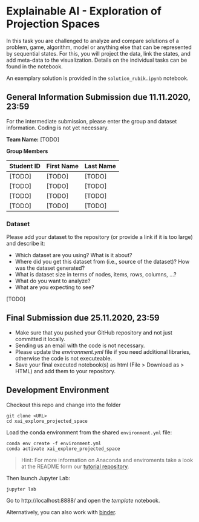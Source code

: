 
# Explainable AI - Exploration of Projection Spaces
In this task you are challenged to analyze and compare solutions of a problem, game, algorithm, model or anything else that can be represented by sequential states.
For this, you will project the data, link the states, and add meta-data to the visualization.
Details on the individual tasks can be found in the notebook.

An exemplary solution is provided in the `solution_rubik.ipynb` notebook.

## General Information Submission due 11.11.2020, 23:59

For the intermediate submission, please enter the group and dataset information. Coding is not yet necessary.

**Team Name:** [TODO]

**Group Members**

| Student ID    | First Name  | Last Name      |
| --------------|-------------|----------------|
| [TODO]        | [TODO]      | [TODO]         |
| [TODO]        | [TODO]      | [TODO]         |
| [TODO]        | [TODO]      | [TODO]         |
| [TODO]        | [TODO]      | [TODO]         |

### Dataset
Please add your dataset to the repository (or provide a link if it is too large) and describe it:

* Which dataset are you using? What is it about?
* Where did you get this dataset from (i.e., source of the dataset)? How was the dataset generated?
* What is dataset size in terms of nodes, items, rows, columns, ...?
* What do you want to analyze?
* What are you expecting to see?

[TODO]


## Final Submission due 25.11.2020, 23:59

* Make sure that you pushed your GitHub repository and not just committed it locally.
* Sending us an email with the code is not necessary.
* Please update the *environment.yml* file if you need additional libraries, otherwise the code is not executeable.
* Save your final executed notebook(s) as html (File > Download as > HTML) and add them to your repository.


## Development Environment

Checkout this repo and change into the folder
```
git clone <URL>
cd xai_explore_projected_space
```

Load the conda environment from the shared `environment.yml` file:
```
conda env create -f environment.yml
conda activate xai_explore_projected_space
```

> Hint: For more information on Anaconda and enviroments take a look at the README form our [tutorial repository](https://github.com/JKU-ICG/python-visualization-tutorial).

Then launch Jupyter Lab:
```
jupyter lab
```

Go to http://localhost:8888/ and open the *template* notebook.

Alternatively, you can also work with [binder](https://mybinder.org/).
